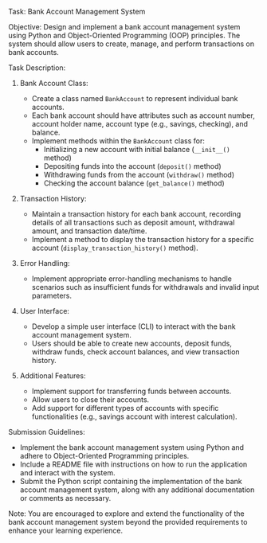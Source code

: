 Task: Bank Account Management System

Objective:
Design and implement a bank account management system using Python and Object-Oriented Programming (OOP) principles. The system should allow users to create, manage, and perform transactions on bank accounts.

Task Description:

1. Bank Account Class:

   - Create a class named `BankAccount` to represent individual bank accounts.
   - Each bank account should have attributes such as account number, account holder name, account type (e.g., savings, checking), and balance.
   - Implement methods within the `BankAccount` class for:
     - Initializing a new account with initial balance (`__init__()` method)
     - Depositing funds into the account (`deposit()` method)
     - Withdrawing funds from the account (`withdraw()` method)
     - Checking the account balance (`get_balance()` method)

2. Transaction History:

   - Maintain a transaction history for each bank account, recording details of all transactions such as deposit amount, withdrawal amount, and transaction date/time.
   - Implement a method to display the transaction history for a specific account (`display_transaction_history()` method).

3. Error Handling:

   - Implement appropriate error-handling mechanisms to handle scenarios such as insufficient funds for withdrawals and invalid input parameters.

4. User Interface:

   - Develop a simple user interface (CLI) to interact with the bank account management system.
   - Users should be able to create new accounts, deposit funds, withdraw funds, check account balances, and view transaction history.

5. Additional Features:
   - Implement support for transferring funds between accounts.
   - Allow users to close their accounts.
   - Add support for different types of accounts with specific functionalities (e.g., savings account with interest calculation).

Submission Guidelines:

- Implement the bank account management system using Python and adhere to Object-Oriented Programming principles.
- Include a README file with instructions on how to run the application and interact with the system.
- Submit the Python script containing the implementation of the bank account management system, along with any additional documentation or comments as necessary.

Note: You are encouraged to explore and extend the functionality of the bank account management system beyond the provided requirements to enhance your learning experience.
